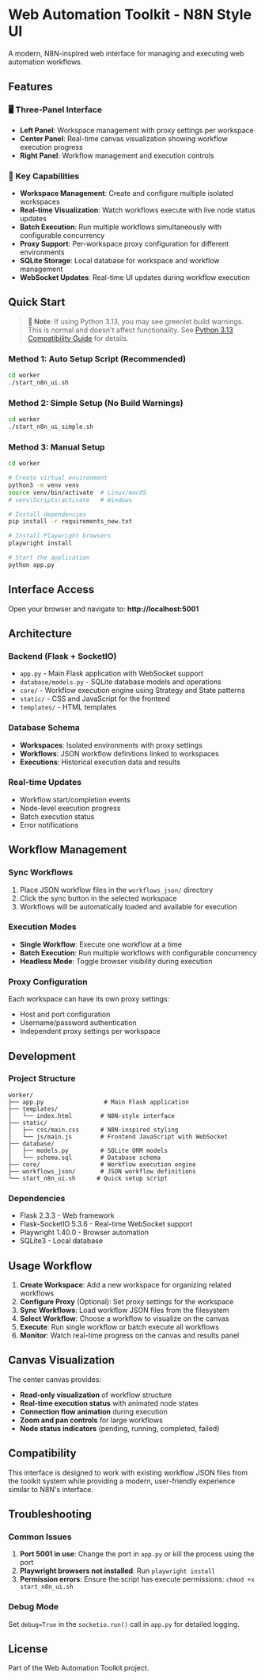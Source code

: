 # Web Automation Toolkit - N8N Style UI

A modern, N8N-inspired web interface for managing and executing web automation workflows.

## Features

### 🖥️ Three-Panel Interface
- **Left Panel**: Workspace management with proxy settings per workspace
- **Center Panel**: Real-time canvas visualization showing workflow execution progress
- **Right Panel**: Workflow management and execution controls

### 🚀 Key Capabilities
- **Workspace Management**: Create and configure multiple isolated workspaces
- **Real-time Visualization**: Watch workflows execute with live node status updates
- **Batch Execution**: Run multiple workflows simultaneously with configurable concurrency
- **Proxy Support**: Per-workspace proxy configuration for different environments
- **SQLite Storage**: Local database for workspace and workflow management
- **WebSocket Updates**: Real-time UI updates during workflow execution

## Quick Start

> **📝 Note**: If using Python 3.13, you may see greenlet build warnings. This is normal and doesn't affect functionality. See [Python 3.13 Compatibility Guide](PYTHON313_COMPATIBILITY.md) for details.

### Method 1: Auto Setup Script (Recommended)
```bash
cd worker
./start_n8n_ui.sh
```

### Method 2: Simple Setup (No Build Warnings)
```bash
cd worker
./start_n8n_ui_simple.sh
```

### Method 3: Manual Setup
```bash
cd worker

# Create virtual environment
python3 -m venv venv
source venv/bin/activate  # Linux/macOS
# venv\Scripts\activate   # Windows

# Install dependencies
pip install -r requirements_new.txt

# Install Playwright browsers
playwright install

# Start the application
python app.py
```

## Interface Access

Open your browser and navigate to: **http://localhost:5001**

## Architecture

### Backend (Flask + SocketIO)
- `app.py` - Main Flask application with WebSocket support
- `database/models.py` - SQLite database models and operations
- `core/` - Workflow execution engine using Strategy and State patterns
- `static/` - CSS and JavaScript for the frontend
- `templates/` - HTML templates

### Database Schema
- **Workspaces**: Isolated environments with proxy settings
- **Workflows**: JSON workflow definitions linked to workspaces
- **Executions**: Historical execution data and results

### Real-time Updates
- Workflow start/completion events
- Node-level execution progress
- Batch execution status
- Error notifications

## Workflow Management

### Sync Workflows
1. Place JSON workflow files in the `workflows_json/` directory
2. Click the sync button in the selected workspace
3. Workflows will be automatically loaded and available for execution

### Execution Modes
- **Single Workflow**: Execute one workflow at a time
- **Batch Execution**: Run multiple workflows with configurable concurrency
- **Headless Mode**: Toggle browser visibility during execution

### Proxy Configuration
Each workspace can have its own proxy settings:
- Host and port configuration
- Username/password authentication
- Independent proxy settings per workspace

## Development

### Project Structure
```
worker/
├── app.py                 # Main Flask application
├── templates/
│   └── index.html        # N8N-style interface
├── static/
│   ├── css/main.css      # N8N-inspired styling
│   └── js/main.js        # Frontend JavaScript with WebSocket
├── database/
│   ├── models.py         # SQLite ORM models
│   └── schema.sql        # Database schema
├── core/                 # Workflow execution engine
├── workflows_json/       # JSON workflow definitions
└── start_n8n_ui.sh      # Quick setup script
```

### Dependencies
- Flask 2.3.3 - Web framework
- Flask-SocketIO 5.3.6 - Real-time WebSocket support
- Playwright 1.40.0 - Browser automation
- SQLite3 - Local database

## Usage Workflow

1. **Create Workspace**: Add a new workspace for organizing related workflows
2. **Configure Proxy** (Optional): Set proxy settings for the workspace
3. **Sync Workflows**: Load workflow JSON files from the filesystem
4. **Select Workflow**: Choose a workflow to visualize on the canvas
5. **Execute**: Run single workflow or batch execute all workflows
6. **Monitor**: Watch real-time progress on the canvas and results panel

## Canvas Visualization

The center canvas provides:
- **Read-only visualization** of workflow structure
- **Real-time execution status** with animated node states
- **Connection flow animation** during execution
- **Zoom and pan controls** for large workflows
- **Node status indicators** (pending, running, completed, failed)

## Compatibility

This interface is designed to work with existing workflow JSON files from the toolkit system while providing a modern, user-friendly experience similar to N8N's interface.

## Troubleshooting

### Common Issues
1. **Port 5001 in use**: Change the port in `app.py` or kill the process using the port
2. **Playwright browsers not installed**: Run `playwright install`
3. **Permission errors**: Ensure the script has execute permissions: `chmod +x start_n8n_ui.sh`

### Debug Mode
Set `debug=True` in the `socketio.run()` call in `app.py` for detailed logging.

## License

Part of the Web Automation Toolkit project.

